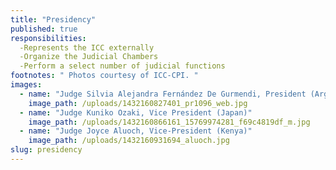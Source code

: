 ```yaml
---
title: "Presidency"
published: true
responsibilities:
  -Represents the ICC externally
  -Organize the Judicial Chambers
  -Perform a select number of judicial functions
footnotes: " Photos courtesy of ICC-CPI. "
images:
  - name: "Judge Silvia Alejandra Fernández De Gurmendi, President (Argentina)"
    image_path: /uploads/1432160827401_pr1096_web.jpg
  - name: "Judge Kuniko Ozaki, Vice President (Japan)"
    image_path: /uploads/1432160866161_15769974281_f69c4819df_m.jpg
  - name: "Judge Joyce Aluoch, Vice-President (Kenya)"
    image_path: /uploads/1432160931694_aluoch.jpg
slug: presidency
---
```

